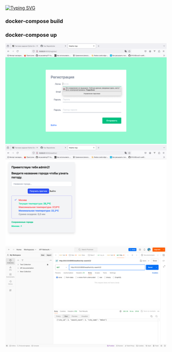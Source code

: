 
[![Typing SVG](https://readme-typing-svg.herokuapp.com?color=%2336BCF7&lines=Test+Project)](https://git.io/typing-svg)

### docker-compose build
### docker-compose up


<img src="https://github.com/hottabuch1987/weather/blob/main/1.png" alt="Register">

<img src="https://github.com/hottabuch1987/weather/blob/main/2.png" alt="Home">

<img src="https://github.com/hottabuch1987/weather/blob/main/3.png" alt="Postman">



